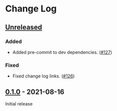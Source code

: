 # Change Log

## [Unreleased]

### Added

- Added pre-commit to dev dependencies. ([#127](https://github.com/Rose-STL-Lab/torchTS/pull/126))

### Fixed

- Fixed change log links. ([#126](https://github.com/Rose-STL-Lab/torchTS/pull/126))

## [0.1.0] - 2021-08-16

Initial release

[unreleased]: https://github.com/Rose-STL-Lab/torchTS/compare/v0.1.0...main
[0.1.0]: https://github.com/Rose-STL-Lab/torchTS/releases/tag/v0.1.0
